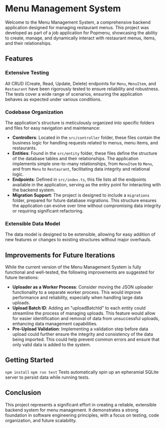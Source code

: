 # Menu Management System

Welcome to the Menu Management System, a comprehensive backend application designed for managing restaurant menus. This project was developed as part of a job application for Popmenu, showcasing the ability to create, manage, and dynamically interact with restaurant menus, items, and their relationships.

## Features

### Extensive Testing

All CRUD (Create, Read, Update, Delete) endpoints for `Menu`, `MenuItem`, and `Restaurant` have been rigorously tested to ensure reliability and robustness. The tests cover a wide range of scenarios, ensuring the application behaves as expected under various conditions.

### Codebase Organization

The application's structure is meticulously organized into specific folders and files for easy navigation and maintenance:

- **Controllers**: Located in the `src/controller` folder, these files contain the business logic for handling requests related to menus, menu items, and restaurants.
- **Entities**: Found in the `src/entity` folder, these files define the structure of the database tables and their relationships. The application implements simple one-to-many relationships, from `MenuItem` to `Menu`, and from `Menu` to `Restaurant`, facilitating data integrity and relational logic.
- **Endpoints**: Defined in `src/index.ts`, this file lists all the endpoints available in the application, serving as the entry point for interacting with the backend system.
- **Migration Support**: The project is designed to include a `migrations` folder, prepared for future database migrations. This structure ensures the application can evolve over time without compromising data integrity or requiring significant refactoring.

### Extensible Data Model

The data model is designed to be extensible, allowing for easy addition of new features or changes to existing structures without major overhauls.

## Improvements for Future Iterations

While the current version of the Menu Management System is fully functional and well-tested, the following improvements are suggested for future iterations:

- **Uploader as a Worker Process**: Consider moving the JSON uploader functionality to a separate worker process. This would improve performance and reliability, especially when handling large data uploads.
- **Upload Batch ID**: Adding an "uploadBatchId" to each entity could streamline the process of managing uploads. This feature would allow for easier identification and removal of data from unsuccessful uploads, enhancing data management capabilities.
- **Pre-Upload Validation**: Implementing a validation step before data upload could further ensure the integrity and consistency of the data being imported. This could help prevent common errors and ensure that only valid data is added to the system.

## Getting Started

`npm install`
`npm run test`
Tests automatically spin up an epheramial SQLite server to persist data while running tests.

###

## Conclusion

This project represents a significant effort in creating a reliable, extensible backend system for menu management. It demonstrates a strong foundation in software engineering principles, with a focus on testing, code organization, and future scalability.

